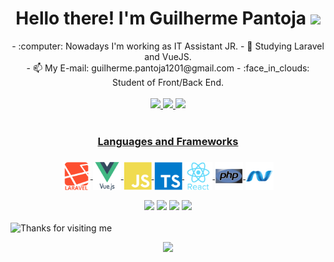 <div align="center">
  <h1> Hello there! I'm Guilherme Pantoja <img src="https://user-images.githubusercontent.com/42378118/110234147-e3259600-7f4e-11eb-95be-0c4047144dea.gif" width="30"></h1>
  - :computer: Nowadays I'm working as IT Assistant JR.
  - 🌱 Studying Laravel and VueJS.
  <br/>- 📫 My E-mail: guilherme.pantoja1201@gmail.com
  - :face_in_clouds: Student of Front/Back End.
</div>
<br />

<div align="center">
  <div align="center">
    <a href="https://github.com/guilxp">
    <img height="180em" src="https://github-readme-stats.vercel.app/api?username=guilxp&show_icons=true&include_all_commits=true&theme=tokyonight">
    <img height="180em" src="https://github-readme-stats.vercel.app/api/top-langs/?username=guilxp&layout=compact&langs_count=8&theme=tokyonight">
      <img height='180em' src='https://github-readme-streak-stats.herokuapp.com?user=GuiLxP&theme=tokyonight&hide_format=j%20M%5B%20Y%5D&fire=DD0000&ring=52DD81&dates=52DD81&stroke=ABCFDD' />
  </div>
  <div style="display: inline"><br>
    <h3>Languages and Frameworks<h3>
      <img align="center" alt="Laravel Icon" height="45" width="45" src="https://github.com/devicons/devicon/blob/master/icons/laravel/laravel-plain-wordmark.svg"/>
      <img align="center" alt="VueJS Icon" height="45" width="45" src="https://github.com/devicons/devicon/blob/master/icons/vuejs/vuejs-original-wordmark.svg"/>
    <img align="center" alt="JavaScript Icon" height="45" width="45" src="https://raw.githubusercontent.com/devicons/devicon/master/icons/javascript/javascript-plain.svg">
    <img align="center" alt="TypeScript Icon" height="45" width="45" src="https://github.com/devicons/devicon/blob/master/icons/typescript/typescript-plain.svg">
    <img align="center" alt="React Icon" height="45" width="45" src="https://github.com/devicons/devicon/blob/master/icons/react/react-original-wordmark.svg">
    <img align="center" alt="PHP Icon" height="45" width="45" src="https://github.com/devicons/devicon/blob/master/icons/php/php-original.svg">
    <img align="center" alt="Dot Net icon" height="45" width="45" src="https://github.com/devicons/devicon/blob/master/icons/dot-net/dot-net-original.svg">
  </div>

  <div>
      <a href="https://www.linkedin.com/in/guilherme-pantoja-7694a6208/" target="_blank"><img src="https://img.shields.io/badge/-LinkedIn-%230077B5?style=for-the-badge&logo=linkedin&logoColor=white" target="_blank"></a> 
      <a href="https://codepen.io/guilxp" target="_blank"><img src="https://img.shields.io/badge/Codepen-000000?style=for-the-badge&logo=codepen&logoColor=white" target="_blank"></a>
      <a href="https://app.powerbi.com/view?r=eyJrIjoiMDQwMjRkMzctMzdjNS00Y2NjLThlOTEtNmFmZTU4NzUwZDg2IiwidCI6Ijc2ZGZjMDdlLTRkZGEtNDYyMC04NDllLTBmOWJkMzg5MGE0YyJ9&pageName=ReportSection" target="_blank"><img src="https://img.shields.io/badge/PowerBI-F2C811?style=for-the-badge&logo=Power%20BI&logoColor=white" target="_blank"></a>
      <a href="mailto:guilhermematheus166@gmail.com" target="_blank"><img src="https://img.shields.io/badge/Gmail-D14836?style=for-the-badge&logo=gmail&logoColor=white"></a> 
  </div>
</div>
<br/>

<img height="120" alt="Thanks for visiting me" width="100%" src="https://raw.githubusercontent.com/BrunnerLivio/brunnerlivio/master/images/marquee.svg" />
<p align="center">
  <img src="https://capsule-render.vercel.app/api?type=waving&color=gradient&height=60&section=footer&width=100"/>
</p>

##
